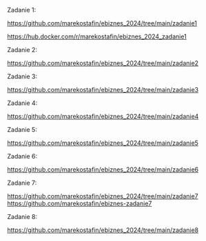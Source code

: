 Zadanie 1:

https://github.com/marekostafin/ebiznes_2024/tree/main/zadanie1

https://hub.docker.com/r/marekostafin/ebiznes_2024_zadanie1


Zadanie 2:

https://github.com/marekostafin/ebiznes_2024/tree/main/zadanie2


Zadanie 3:

https://github.com/marekostafin/ebiznes_2024/tree/main/zadanie3


Zadanie 4:

https://github.com/marekostafin/ebiznes_2024/tree/main/zadanie4

Zadanie 5:

https://github.com/marekostafin/ebiznes_2024/tree/main/zadanie5

Zadanie 6:

https://github.com/marekostafin/ebiznes_2024/tree/main/zadanie6

Zadanie 7:

https://github.com/marekostafin/ebiznes_2024/tree/main/zadanie7
https://github.com/marekostafin/ebiznes-zadanie7

Zadanie 8:

https://github.com/marekostafin/ebiznes_2024/tree/main/zadanie8
